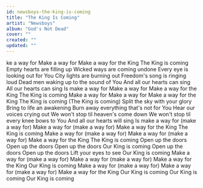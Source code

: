 ```yaml
---
id: newsboys-the-king-is-coming
title: "The King Is Coming"
artist: "Newsboys"
album: "God's Not Dead"
cover: ""
created: ""
updated: ""
---
```


ke a way for
Make a way for
Make a way for the King
The King is coming
Empty hearts are filling up
Wicked ways are coming undone
Every eye is looking out for You
City lights are burning out
Freedom's song is ringing loud
Dead men waking up to the sound of You
And all our hearts can sing
All our hearts can sing
Is make a way for
Make a way for
Make a way for the King
The King is coming
Make a way for
Make a way for
Make a way for the King
The King is coming
(The King is coming)
Split the sky with your glory
Bring to life an awakening
Burn away everything that's not for You
Hear our voices crying out
We won't stop til heaven's come down
We won't stop til every knee bows to You
And all our hearts will sing
Is make a way for  (make a way for)
Make a way for (make a way for)
Make a way for the King
The King is coming
Make a way for (make a way for)
Make a way for (make a way for)
Make a way for the King
The King is coming
Open up the doors
Open up the doors
Open up the doors
Our King is coming
Open up the doors
Open up the doors
Lift your eyes to see
Our King is coming
Make a way for (make a way for)
Make a way for  (make a way for)
Make a way for the King
Our King is coming
Make a way for (make a way for)
Make a way for (make a way for)
Make a way for the King
Our King is coming
Our King is coming
Our King is coming